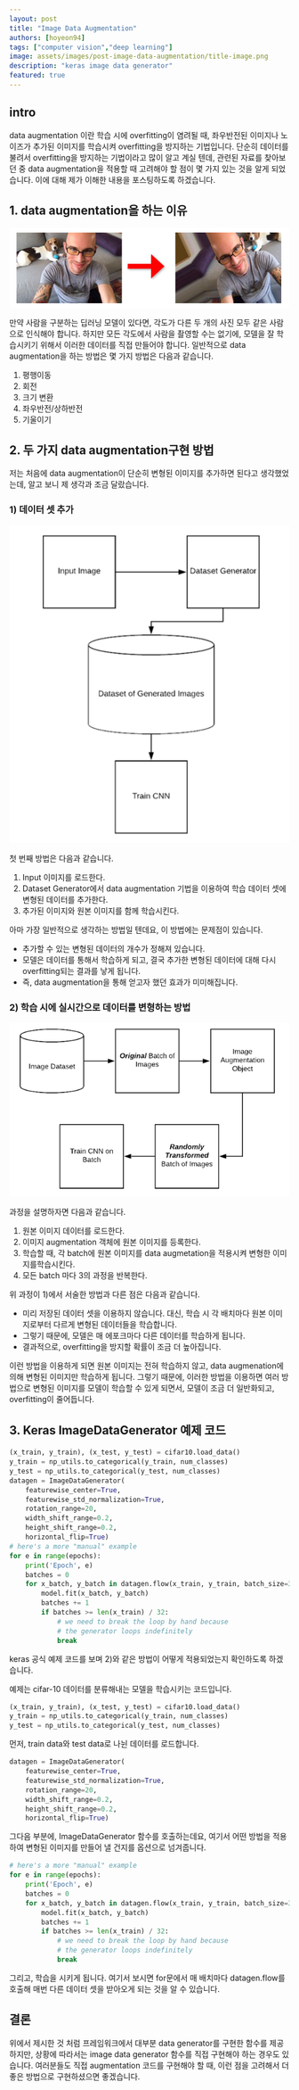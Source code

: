 ```yaml
---
layout: post
title: "Image Data Augmentation"
authors: [hoyeon94]
tags: ["computer vision","deep learning"]
image: assets/images/post-image-data-augmentation/title-image.png
description: "keras image data generator"
featured: true
---
```


## intro

data augmentation 이란 학습 시에 overfitting이 염려될 때, 좌우반전된 이미지나 노이즈가 추가된 이미지를 학습시켜 overfitting을 방지하는 기법입니다. 단순히 데이터를 불려서 overfitting을 방지하는 기법이라고 많이 알고 계실 텐데, 관련된 자료를 찾아보던 중 data augmentation을 적용할 때 고려해야 할 점이 몇 가지 있는 것을 알게 되었습니다. 이에 대해 제가 이해한 내용을 포스팅하도록 하겠습니다.

## 1. data augmentation을 하는 이유

![Capture](../assets/images/post-image-data-augmentation/aug.png)

만약 사람을 구분하는 딥러닝 모델이 있다면, 각도가 다른 두 개의 사진 모두 같은 사람으로 인식해야 합니다. 하지만 모든 각도에서 사람을 촬영할 수는 없기에, 모델을 잘 학습시키기 위해서 이러한 데이터를 직접 만들어야 합니다. 일반적으로 data augmentation을 하는 방법은 몇 가지 방법은 다음과 같습니다.

1. 평행이동
2. 회전
3. 크기 변환
4. 좌우반전/상하반전
5. 기울이기

## 2. 두 가지 data augmentation구현 방법

저는 처음에 data augmentation이 단순히 변형된 이미지를 추가하면 된다고 생각했었는데, 알고 보니 제 생각과 조금 달랐습니다.

### 1) 데이터 셋 추가

![Capture](../assets/images/post-image-data-augmentation/method1.png)

첫 번째 방법은 다음과 같습니다.

1. Input 이미지를 로드한다.
2. Dataset Generator에서 data augmentation 기법을 이용하여 학습 데이터 셋에 변형된 데이터를 추가한다.
3. 추가된 이미지와 원본 이미지를 함께 학습시킨다.

아마 가장 일반적으로 생각하는 방법일 텐데요, 이 방법에는 문제점이 있습니다.

- 추가할 수 있는 변형된 데이터의 개수가 정해져 있습니다.
- 모델은 데이터를 통해서 학습하게 되고, 결국 추가한 변형된 데이터에 대해 다시 overfitting되는 결과를 낳게 됩니다.
- 즉, data augmentation을 통해 얻고자 했던 효과가 미미해집니다.

### 2)  학습 시에 실시간으로 데이터를 변형하는 방법

![Capture](../assets/images/post-image-data-augmentation/method2.png)

과정을 설명하자면 다음과 같습니다.

1. 원본 이미지 데이터를 로드한다.
2. 이미지 augmentation 객체에 원본 이미지를 등록한다.
3. 학습할 때, 각 batch에 원본 이미지를 data augmetation을 적용시켜 변형한 이미지를학습시킨다.
4. 모든 batch 마다 3의 과정을 반복한다.

위 과정이 1)에서 서술한 방법과 다른 점은 다음과 같습니다.

- 미리 저장된 데이터 셋을 이용하지 않습니다. 대신, 학습 시 각 배치마다 원본 이미지로부터 다르게 변형된 데이터들을 학습합니다.
- 그렇기 때문에, 모델은 매 에포크마다 다른 데이터를 학습하게 됩니다.
- 결과적으로, overfitting을 방지할 확률이 조금 더 높아집니다.

이런 방법을 이용하게 되면 원본 이미지는 전혀 학습하지 않고, data augmenation에 의해 변형된 이미지만 학습하게 됩니다. 그렇기 때문에, 이러한 방법을 이용하면 여러 방법으로 변형된 이미지를 모델이 학습할 수 있게 되면서, 모델이 조금 더 일반화되고, overfitting이 줄어듭니다.

## 3. Keras ImageDataGenerator 예제 코드

```python
(x_train, y_train), (x_test, y_test) = cifar10.load_data()
y_train = np_utils.to_categorical(y_train, num_classes)
y_test = np_utils.to_categorical(y_test, num_classes)
datagen = ImageDataGenerator(
    featurewise_center=True,
    featurewise_std_normalization=True,
    rotation_range=20,
    width_shift_range=0.2,
    height_shift_range=0.2,
    horizontal_flip=True)
# here's a more "manual" example
for e in range(epochs):
    print('Epoch', e)
    batches = 0
    for x_batch, y_batch in datagen.flow(x_train, y_train, batch_size=32):
        model.fit(x_batch, y_batch)
        batches += 1
        if batches >= len(x_train) / 32:
            # we need to break the loop by hand because
            # the generator loops indefinitely
            break
```

keras 공식 예제 코드를 보며 2)와 같은 방법이 어떻게 적용되었는지 확인하도록 하겠습니다. 

예제는 cifar-10 데이터를 분류해내는 모델을 학습시키는 코드입니다.

```python
(x_train, y_train), (x_test, y_test) = cifar10.load_data()
y_train = np_utils.to_categorical(y_train, num_classes)
y_test = np_utils.to_categorical(y_test, num_classes)
```

먼저, train data와 test data로 나뉜 데이터를 로드합니다.

```python
datagen = ImageDataGenerator(
    featurewise_center=True,
    featurewise_std_normalization=True,
    rotation_range=20,
    width_shift_range=0.2,
    height_shift_range=0.2,
    horizontal_flip=True)
```

그다음 부분에, ImageDataGenerator 함수를 호출하는데요, 여기서 어떤 방법을 적용하여 변형된 이미지를 만들어 낼 건지를 옵션으로 넘겨줍니다.

```python
# here's a more "manual" example
for e in range(epochs):
    print('Epoch', e)
    batches = 0
    for x_batch, y_batch in datagen.flow(x_train, y_train, batch_size=32):
        model.fit(x_batch, y_batch)
        batches += 1
        if batches >= len(x_train) / 32:
            # we need to break the loop by hand because
            # the generator loops indefinitely
            break
```

그리고, 학습을 시키게 됩니다. 여기서 보시면 for문에서 매 배치마다 datagen.flow를 호출해 매번 다른 데이터 셋을 받아오게 되는 것을 알 수 있습니다.

 

## 결론

위에서 제시한 것 처럼 프레임워크에서 대부분 data generator를 구현한 함수를 제공하지만, 상황에 따라서는 image data generator 함수를 직접 구현해야 하는 경우도 있습니다. 여러분들도 직접 augmentation 코드를 구현해야 할 때, 이런 점을 고려해서 더 좋은 방법으로 구현하셨으면 좋겠습니다.
